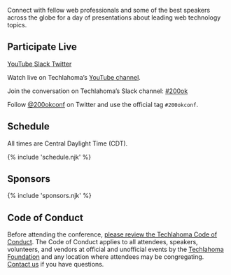 <p class="intro">
Connect with fellow web professionals and some of the best speakers across the globe for a day of presentations about leading web technology topics.
</p>

## Participate Live

<div class="; flex flex-wrap">
  <a class="button primary ; !normal-case !p-2 mr-2 mb-2" href="/watch" target="_blank">
    <span class="inline-block align-middle"><i class="ri-youtube-fill ri-2x"></i></span>
    <span class="inline-block align-middle">YouTube</span>
  </a>
  <a class="button primary ; !normal-case !p-2 mr-2 mb-2" href="https://techlahoma.slack.com/app_redirect?channel=200ok" target="_blank">
    <span class="inline-block align-middle"><i class="ri-slack-fill ri-2x"></i></span>
    <span class="inline-block align-middle">Slack</span>
  </a>
  <a class="button primary ; !normal-case !p-2 mr-2 mb-2" href="https://twitter.com/200okconf" target="_blank">
    <span class="inline-block align-middle"><i class="ri-twitter-fill ri-2x"></i></span>
    <span class="inline-block align-middle">Twitter</span>
  </a>
</div>

Watch live on Techlahoma’s <a href="/watch" target="_blank">YouTube channel</a>.

Join the conversation on Techlahoma’s Slack channel: <a href="https://techlahoma.slack.com/app_redirect?channel=200ok" target="_blank">#200ok</a>

Follow <a href="https://twitter.com/200okconf" target="_blank">@200okconf</a> on Twitter and use the official tag `#200okconf`.

## Schedule

All times are Central Daylight Time (CDT).

{% include 'schedule.njk' %}

## Sponsors

{% include 'sponsors.njk' %}

## Code of Conduct

Before attending the conference, [please review the Techlahoma Code of Conduct](https://www.techlahoma.org/code-of-conduct/). The Code of Conduct applies to all attendees, speakers, volunteers, and vendors at official and unofficial events by the [Techlahoma Foundation](https://techlahoma.org/) and any location where attendees may be congregating. [Contact us](mailto:200ok@techlahoma.org) if you have questions.
